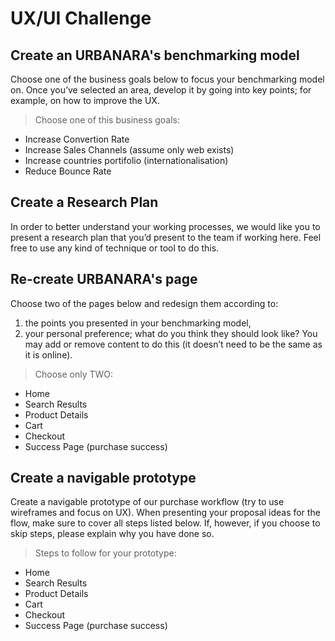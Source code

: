 # UX/UI Challenge

## Create an URBANARA's benchmarking model

Choose one of the business goals below to focus your benchmarking model on. Once you’ve selected an area, develop it by going into key points; for example, on how to improve the UX.

> Choose one of this business goals:
* Increase Convertion Rate
* Increase Sales Channels (assume only web exists)
* Increase countries portifolio (internationalisation)
* Reduce Bounce Rate

## Create a Research Plan

In order to better understand your working processes, we would like you to present a research plan that you’d present to the team if working here. Feel free to use any kind of technique or tool to do this.
  
## Re-create URBANARA's page

Choose two of the pages below and redesign them according to:

1. the points you presented in your benchmarking model,
2. your personal preference; what do you think they should look like? You may add or remove content to do this (it doesn’t need to be the same as it is online).

> Choose only TWO:
- Home
- Search Results
- Product Details
- Cart
- Checkout
- Success Page (purchase success)

## Create a navigable prototype 

Create a navigable prototype of our purchase workflow (try to use wireframes and focus on UX). When presenting your proposal ideas for the flow, make sure to cover all steps listed below. If, however, if you choose to skip steps, please explain why you have done so.

> Steps to follow for your prototype:
- Home
- Search Results
- Product Details
- Cart
- Checkout
- Success Page (purchase success)
